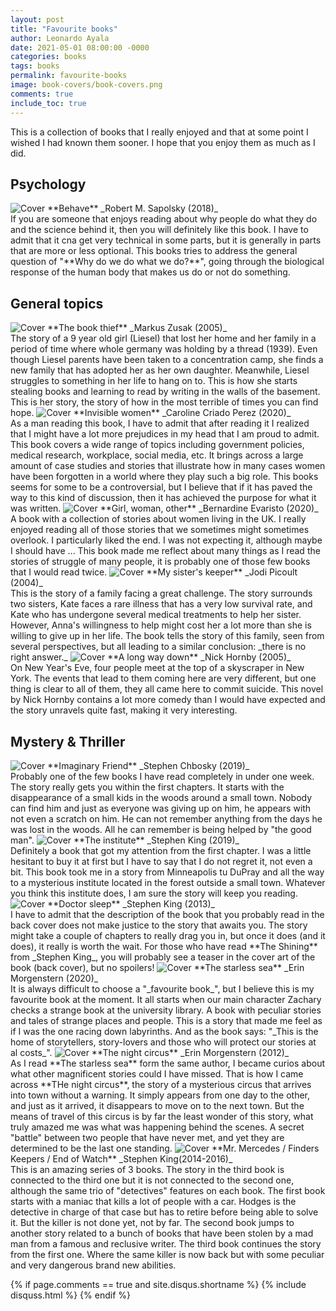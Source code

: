 ```yaml
---
layout: post
title: "Favourite books"
author: Leonardo Ayala
date: 2021-05-01 08:00:00 -0000
categories: books
tags: books
permalink: favourite-books
image: book-covers/book-covers.png
comments: true
include_toc: true
---
```


<p class="first-p">
  <span class="first-word">This is</span> a collection of books that I really enjoyed and that at some point I wished
I had known them sooner. I hope that you enjoy them as much as I did.
</p>

## Psychology

<span class="book-cover">
<img alt="Cover" src="{{ site.baseurl }}/assets/img/book-covers/behave.jpeg">
</span>
<span class="book-description">
**Behave** _Robert M. Sapolsky (2018)_
<br>
If you are someone that enjoys reading about why people do what they do and the science behind it, then you will definitely
like this book. I have to admit that it cna get very technical in some parts, but it is generally in parts that are more 
or less optional. This books tries to address the general question of "**Why do we do what we do?**", going through the
biological response of the human body that makes us do or not do something.
</span>

## General topics
<span class="book-cover">
<img alt="Cover" src="{{ site.baseurl }}/assets/img/book-covers/the-book-thief.jpeg">
</span>
<span class="book-description">
**The book thief** _Markus Zusak (2005)_
<br>
The story of a 9 year old girl (Liesel) that lost her home and her family in a period of time where whole germany was holding by
a thread (1939). Even though Liesel parents have been taken to a concentration camp, she finds a new family that has 
adopted her as her own daughter. Meanwhile, Liesel struggles to something in her life to hang on to. This is how she 
starts stealing books and learning to read by writing in the walls of the basement. This is her story, the story of how
in the most terrible of times you can find hope.
</span>

<span class="book-cover">
<img alt="Cover" src="{{ site.baseurl }}/assets/img/book-covers/invisible-women.jpeg">
</span>
<span class="book-description">
**Invisible women** _Caroline Criado Perez (2020)_
<br>
As a man reading this book, I have to admit that after reading it I realized that I might have a lot more prejudices in my head that I am proud to admit. This 
book covers a wide range of topics including government policies, medical research, workplace, social media, etc. It brings
across a large amount of case studies and stories that illustrate how in many cases women have been forgotten in a world
where they play such a big role. This books seems for some to be a controversial,
but I believe that if it has paved the way to this kind of discussion, then it has achieved the purpose for what it was written.
</span>

<span class="book-cover">
<img alt="Cover" src="{{ site.baseurl }}/assets/img/book-covers/gir-woman-other.jpeg">
</span>
<span class="book-description">
**Girl, woman, other** _Bernardine Evaristo (2020)_
<br>
A book with a collection of stories about women living in the UK. I really enjoyed reading all of those  stories that we
sometimes might sometimes overlook. I particularly liked the end. I was not expecting it, although maybe I should have ...
This book made me reflect about many things as I read the stories of struggle of many people, it is probably one of those 
few books that I would read twice.
</span>

<span class="book-cover">
<img alt="Cover" src="{{ site.baseurl }}/assets/img/book-covers/my-sister-s-keeper.jpg">
</span>
<span class="book-description">
**My sister's keeper** _Jodi Picoult (2004)_
<br>
This is the story of a family facing a great challenge. The story surrounds two sisters, Kate faces a rare illness that 
has a very low survival rate, and Kate who has undergone several medical treatments to help her sister. 
However, Anna's willingness to help might cost her a lot more than she is willing to give up in her life. The book tells 
the story of this family, seen from several perspectives, but all leading to a similar conclusion: _there is no right answer._
</span>

<span class="book-cover">
<img alt="Cover" src="{{ site.baseurl }}/assets/img/book-covers/a-long-way-down.jpg">
</span>
<span class="book-description">
**A long way down** _Nick Hornby (2005)_
<br>
On New Year's Eve, four people meet at the top of a skyscraper in New York. The events that lead to them coming here are 
very different, but one thing is clear to all of them, they all came here to commit suicide. This novel by Nick Hornby 
contains a lot more comedy than I would have expected and the story unravels quite fast, making it very interesting.
</span>

## Mystery & Thriller

<span class="book-cover">
<img alt="Cover" src="{{ site.baseurl }}/assets/img/book-covers/imaginary-friend.jpeg">
</span>
<span class="book-description">
**Imaginary Friend** _Stephen Chbosky (2019)_
<br>
Probably one of the few books I have read completely in under one week. The story really gets you within the first chapters. 
It starts with the disappearance of a small kids in the woods around a small town. Nobody can find him and just as everyone 
was giving up on him, he appears with not even a scratch on him. He can not remember anything from the days he was lost in the woods.
All he can remember is being helped by "the good man". 
</span>

<span class="book-cover">
<img alt="Cover" src="{{ site.baseurl }}/assets/img/book-covers/the-institute.jpeg">
</span>
<span class="book-description">
**The institute** _Stephen King (2019)_
<br>
Definitely a book that got my attention from the first chapter. I was a little hesitant to buy it at first but I have 
to say that I do not regret it, not even a bit. This book took me in a story from Minneapolis tu DuPray and all the way
to a mysterious institute located in the forest outside a small town. Whatever you think this institute does, I am sure 
the story will keep you reading. 
</span>


<span class="book-cover">
<img alt="Cover" src="{{ site.baseurl }}/assets/img/book-covers/doctor-sleep.jpeg">
</span>
<span class="book-description">
**Doctor sleep** _Stephen King (2013)_
<br>
I have to admit that the description of the book that you probably read in the back cover does not make justice to the 
story that awaits you. The story might take a couple of chapters to really drag you in, but once it does (and it does),
it really is worth the wait. For those who have read **The Shining** from _Stephen King_, you will probably see a teaser 
in the cover art of the book (back cover), but no spoilers! 
</span>

<span class="book-cover">
<img alt="Cover" src="{{ site.baseurl }}/assets/img/book-covers/the-starless-sea.jpeg">
</span>
<span class="book-description">
**The starless sea** _Erin Morgenstern (2020)_
<br>
It is always difficult to choose a "_favourite book_", but I believe this is my favourite book at the moment. It all 
starts when our main character Zachary checks a strange book at the university library. A book with peculiar stories and tales
of strange places and people. This is a story that made me feel as if I was the one racing down labyrinths. And as the 
book says: "_This is the home of storytellers, story-lovers and those who will protect our stories at al costs_".
</span>


<span class="book-cover">
<img alt="Cover" src="{{ site.baseurl }}/assets/img/book-covers/the-night-circus.jpeg">
</span>
<span class="book-description">
**The night circus** _Erin Morgenstern (2012)_
<br>
As I read **The starless sea** form the same author, I became curios about what other magnificent stories could I have 
missed. That is how I came across **THe night circus**, the story of a mysterious circus that arrives into town without 
a warning. It simply appears from one day to the other, and just as it arrived, it disappears to move on to the next town.
But the means of travel of this circus is by far the least wonder of this story, what truly amazed me was what was 
happening behind the scenes. A secret "battle" between two people that have never met, and yet they are determined to be
the last one standing.
</span>

<span class="book-cover">
<img alt="Cover" src="{{ site.baseurl }}/assets/img/book-covers/hodges.jpeg">
</span>
<span class="book-description">
**Mr. Mercedes / Finders Keepers / End of Watch** _Stephen King(2014-2016)_
<br>
This is an amazing series of 3 books. The story in the third book is connected to the third one but it is not connected 
to the second one, although the same trio of "detectives" features on each book. The first book starts with a maniac that
kills a lot of people with a car. Hodges is the detective in charge of that case but has to retire before being able to solve it. 
But the killer is not done yet, not by far. The second book jumps to another story related to a bunch of books that have been stolen 
by a mad man from a famous and reclusive writer. The third book continues the story from the first one. Where the same killer is
now back but with some peculiar and very dangerous brand new abilities. 
</span>

{% if page.comments == true and site.disqus.shortname %}
    {% include disquss.html %}
{% endif %}